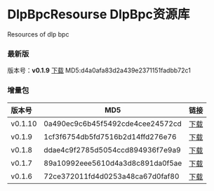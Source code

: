 # DlpBpcResourse DlpBpc资源库
Resources of dlp bpc 

### 最新版
版本号：**v0.1.9** [下载](./src/pack/release.zip) MD5:d4a0afa83d2a439e2371151fadbb72c1

### 增量包    

|版本号    |MD5                               |链接                                       |
|:---      | ---                              | ---                                       |
|v0.1.10   |0a490ec9c6b45f5492cde4cee24572cd  |[下载](./src/v0.1.10/release.zip)          |
|v0.1.9    |1cf3f6754db5fd7516b2d14ffd276e76  |[下载](./src/v0.1.9/release.zip)           |
|v0.1.8    |ddae4c9f2785d5054ccd894936f7e9a9  |[下载](./src/v0.1.8/release.zip)           |
|v0.1.7    |89a10992eee5610d4a3d8c891da0f5ae  |[下载](./src/v0.1.7/release.zip)           |
|v0.1.6    |72ce372011fd4d0253a48ca67d0faf80  |[下载](./src/v0.1.6/release.zip)           |
